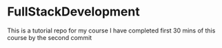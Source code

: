 # FullStackDevelopment
This is a tutorial repo for my course
I have completed first 30 mins of this course by the second commit
